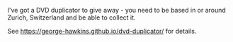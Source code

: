 I've got a DVD duplicator to give away - you need to be based in or around Zurich, Switzerland and be able to collect it.

See <https://george-hawkins.github.io/dvd-duplicator/> for details.
